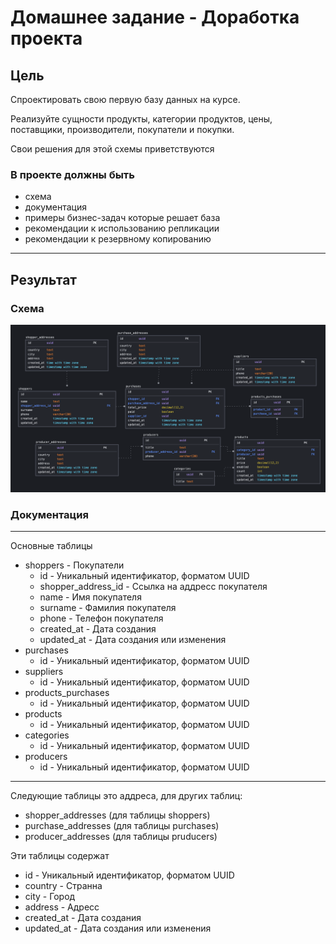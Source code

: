 # Домашнее задание - Доработка проекта

## Цель

Спроектировать свою первую базу данных на курсе.

Реализуйте сущности продукты, категории продуктов, цены, поставщики, производители, покупатели и покупки.

Свои решения для этой схемы приветствуются

### В проекте должны быть

- схема
- документация
- примеры бизнес-задач которые решает база
- рекомендации к использованию репликации
- рекомендации к резервному копированию

---

## Результат

### Схема

![Diagram](img/diagram.png)

### Документация

---

Основные таблицы

- shoppers - Покупатели
  - id - Уникальный идентификатор, форматом UUID
  - shopper_address_id - Ссылка на аддресс покупателя
  - name - Имя покупателя
  - surname - Фамилия покупателя
  - phone - Телефон покупателя
  - created_at - Дата создания
  - updated_at - Дата создания или изменения
- purchases
  - id - Уникальный идентификатор, форматом UUID
- suppliers
  - id - Уникальный идентификатор, форматом UUID
- products_purchases
  - id - Уникальный идентификатор, форматом UUID
- products
  - id - Уникальный идентификатор, форматом UUID
- categories
  - id - Уникальный идентификатор, форматом UUID
- producers
  - id - Уникальный идентификатор, форматом UUID

---

Следующие таблицы это аддреса, для других таблиц:

- shopper_addresses (для таблицы shoppers)
- purchase_addresses (для таблицы purchases)
- producer_addresses (для таблицы pruducers)

Эти таблицы содержат

- id - Уникальный идентификатор, форматом UUID
- country - Странна
- city - Город
- address - Адресс
- created_at - Дата создания
- updated_at - Дата создания или изменения
